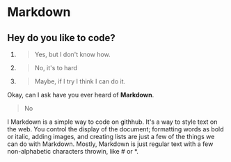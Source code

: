  # Markdown 
 
 ## Hey do you like to code?
 1. >  Yes, but I don't know how.
 2. >  No, it's to hard 
 3. >  Maybe, if I try I think I can do it. 

Okay, can I ask have you ever heard of **Markdown**. 
> No 

 
 
 
 I Markdown is a simple way to code on githhub. It's a way to style text on the web.
You control the display of the document; formatting words as bold or italic, adding images, 
and creating lists are just a few of the things we can do with Markdown. 
Mostly, Markdown is just regular text with a few non-alphabetic characters throwin, like # or *.


